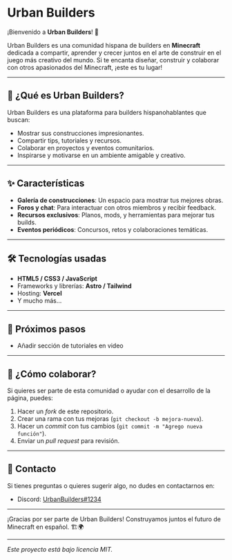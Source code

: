# Urban Builders

¡Bienvenido a **Urban Builders**! 🎉

Urban Builders es una comunidad hispana de builders en **Minecraft** dedicada a compartir, aprender y crecer juntos en el arte de construir en el juego más creativo del mundo. Si te encanta diseñar, construir y colaborar con otros apasionados del Minecraft, ¡este es tu lugar!

---

## 🚀 ¿Qué es Urban Builders?

Urban Builders es una plataforma para builders hispanohablantes que buscan:

- Mostrar sus construcciones impresionantes.
- Compartir tips, tutoriales y recursos.
- Colaborar en proyectos y eventos comunitarios.
- Inspirarse y motivarse en un ambiente amigable y creativo.

---

## ✨ Características

- **Galería de construcciones**: Un espacio para mostrar tus mejores obras.
- **Foros y chat**: Para interactuar con otros miembros y recibir feedback.
- **Recursos exclusivos**: Planos, mods, y herramientas para mejorar tus builds.
- **Eventos periódicos**: Concursos, retos y colaboraciones temáticas.

---

## 🛠 Tecnologías usadas

- **HTML5 / CSS3 / JavaScript**
- Frameworks y librerías: **Astro / Tailwind**
- Hosting: **Vercel**
- Y mucho más...

---

## 📅 Próximos pasos

- Añadir sección de tutoriales en video

---

## 🤝 ¿Cómo colaborar?

Si quieres ser parte de esta comunidad o ayudar con el desarrollo de la página, puedes:

1. Hacer un *fork* de este repositorio.
2. Crear una rama con tus mejoras (`git checkout -b mejora-nueva`).
3. Hacer un *commit* con tus cambios (`git commit -m "Agrego nueva función"`).
4. Enviar un *pull request* para revisión.

---

## 💬 Contacto

Si tienes preguntas o quieres sugerir algo, no dudes en contactarnos en:

- Discord: [UrbanBuilders#1234](https://discord.gg/TbMD3zdWXt)

---

¡Gracias por ser parte de Urban Builders! Construyamos juntos el futuro de Minecraft en español. 🏗️🌍

---

*Este proyecto está bajo licencia MIT.*
